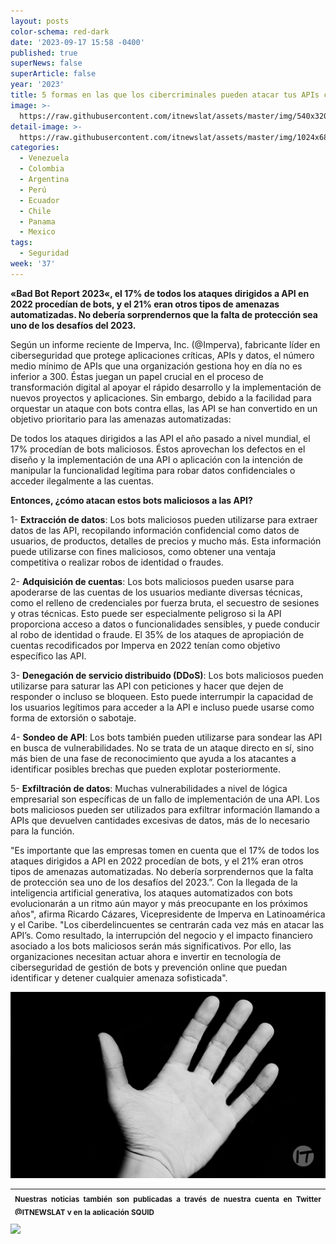 ```yaml
---
layout: posts
color-schema: red-dark
date: '2023-09-17 15:58 -0400'
published: true
superNews: false
superArticle: false
year: '2023'
title: 5 formas en las que los cibercriminales pueden atacar tus APIs con bots
image: >-
  https://raw.githubusercontent.com/itnewslat/assets/master/img/540x320/Cinco-p.jpg
detail-image: >-
  https://raw.githubusercontent.com/itnewslat/assets/master/img/1024x680/Cinco-g.jpg
categories:
  - Venezuela
  - Colombia
  - Argentina
  - Perú
  - Ecuador
  - Chile
  - Panama
  - Mexico
tags:
  - Seguridad
week: '37'
---
```

**«Bad Bot Report 2023«, el 17% de todos los ataques dirigidos a API en 2022 procedían de bots, y el 21% eran otros tipos de amenazas automatizadas. No debería sorprendernos que la falta de protección sea uno de los desafíos del 2023.**

Según un informe reciente  de Imperva, Inc. (@Imperva), fabricante líder en ciberseguridad que protege aplicaciones críticas, APIs y datos, el número medio mínimo de APIs que una organización gestiona hoy en día no es inferior a 300. Éstas juegan un papel crucial en el proceso de transformación digital al apoyar el rápido desarrollo y la implementación de nuevos proyectos y aplicaciones. Sin embargo, debido a la facilidad para orquestar un ataque con bots contra ellas, las API se han convertido en un objetivo prioritario para las amenazas automatizadas: 

De todos los ataques dirigidos a las API el año pasado a nivel mundial, el 17% procedían de bots maliciosos. Éstos aprovechan los defectos en el diseño y la implementación de una API o aplicación con la intención de manipular la funcionalidad legítima para robar datos confidenciales o acceder ilegalmente a las cuentas. 

**Entonces, ¿cómo atacan estos bots maliciosos a las API?**

  1- **Extracción de datos**: Los bots maliciosos pueden utilizarse para extraer datos de las API, recopilando información confidencial como datos de usuarios, de productos, detalles de precios y mucho más. Esta información puede utilizarse con fines maliciosos, como obtener una ventaja competitiva o realizar robos de identidad o fraudes.

  2-	**Adquisición de cuentas**: Los bots maliciosos pueden usarse para apoderarse de las cuentas de los usuarios mediante diversas técnicas, como el relleno de credenciales por fuerza bruta, el secuestro de sesiones y otras técnicas. Esto puede ser especialmente peligroso si la API proporciona acceso a datos o funcionalidades sensibles, y puede conducir al robo de identidad o fraude. El 35% de los ataques de apropiación de cuentas recodificados por Imperva en 2022 tenían como objetivo específico las API.

  3-	**Denegación de servicio distribuido (DDoS)**: Los bots maliciosos pueden utilizarse para saturar las API con peticiones y hacer que dejen de responder o incluso se bloqueen. Esto puede interrumpir la capacidad de los usuarios legítimos para acceder a la API e incluso puede usarse como forma de extorsión o sabotaje.

  4-	**Sondeo de API**: Los bots también pueden utilizarse para sondear las API en busca de vulnerabilidades. No se trata de un ataque directo en sí, sino más bien de una fase de reconocimiento que ayuda a los atacantes a identificar posibles brechas que pueden explotar posteriormente.

  5-	**Exfiltración de datos**: Muchas vulnerabilidades a nivel de lógica empresarial son específicas de un fallo de implementación de una API. Los bots maliciosos pueden ser utilizados para exfiltrar información llamando a APIs que devuelven cantidades excesivas de datos, más de lo necesario para la función.

"Es importante que las empresas tomen en cuenta que el 17% de todos los ataques dirigidos a API en 2022 procedían de bots, y el 21% eran otros tipos de amenazas automatizadas. No debería sorprendernos que la falta de protección sea uno de los desafíos del 2023.”. Con la llegada de la inteligencia artificial generativa, los ataques automatizados con bots evolucionarán a un ritmo aún mayor y más preocupante en los próximos años", afirma Ricardo Cázares, Vicepresidente de Imperva en Latinoamérica y el Caribe. "Los ciberdelincuentes se centrarán cada vez más en atacar las API’s. Como resultado, la interrupción del negocio y el impacto financiero asociado a los bots maliciosos serán más significativos. Por ello, las organizaciones necesitan actuar ahora e invertir en tecnología de ciberseguridad de gestión de bots y prevención online que puedan identificar y detener cualquier amenaza sofisticada".

![](https://raw.githubusercontent.com/itnewslat/assets/master/img/540x320/Cinco-p.jpg)

<table style="height: 42px;" width="569">
<tbody>
<tr>
<td style="text-align: justify;"><sub><strong>Nuestras noticias también son publicadas a través de nuestra cuenta en Twitter <a href="https://twitter.com/itnewslat?lang=es">@ITNEWSLAT</a> y en la aplicación <a href="https://squidapp.co/en/">SQUID</a></strong></sub></td>
</tr>
</tbody>
</table>

<img src="https://tracker.metricool.com/c3po.jpg?hash=56f88a41e39ab42c063cc51676587a04"/>